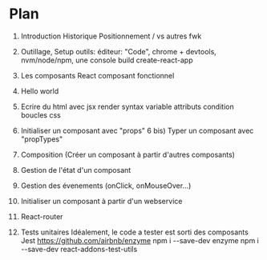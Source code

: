 Plan
====

1) Introduction
	Historique
	Positionnement / vs autres fwk

2) Outillage, Setup
	outils: éditeur: "Code", chrome + devtools, nvm/node/npm, une console
	build
	create-react-app

3) Les composants React
	composant fonctionnel

4) Hello world

5) Ecrire du html avec jsx
	render
	syntax
		variable
		attributs
		condition
		boucles
	css

6) Initialiser un composant avec "props"
6 bis) Typer un composant avec "propTypes"

7) Composition (Créer un composant à partir d'autres composants)





7) Gestion de l'état d'un composant

8) Gestion des évenements (onClick, onMouseOver...)

9) Initialiser un composant à partir d'un webservice

10) React-router

11) Tests unitaires
	Idéalement, le code a tester est sorti des composants
	Jest
	https://github.com/airbnb/enzyme
		npm i --save-dev enzyme
		npm i --save-dev react-addons-test-utils
